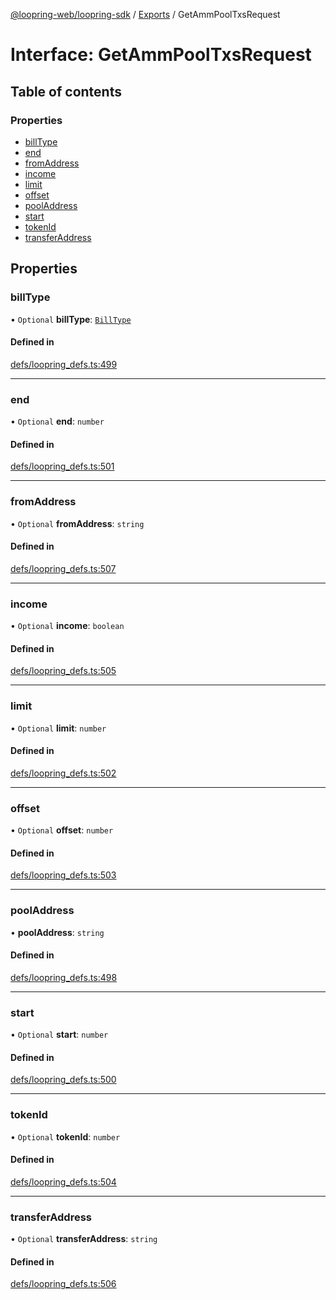 [@loopring-web/loopring-sdk](../README.md) / [Exports](../modules.md) / GetAmmPoolTxsRequest

# Interface: GetAmmPoolTxsRequest

## Table of contents

### Properties

- [billType](GetAmmPoolTxsRequest.md#billtype)
- [end](GetAmmPoolTxsRequest.md#end)
- [fromAddress](GetAmmPoolTxsRequest.md#fromaddress)
- [income](GetAmmPoolTxsRequest.md#income)
- [limit](GetAmmPoolTxsRequest.md#limit)
- [offset](GetAmmPoolTxsRequest.md#offset)
- [poolAddress](GetAmmPoolTxsRequest.md#pooladdress)
- [start](GetAmmPoolTxsRequest.md#start)
- [tokenId](GetAmmPoolTxsRequest.md#tokenid)
- [transferAddress](GetAmmPoolTxsRequest.md#transferaddress)

## Properties

### billType

• `Optional` **billType**: [`BillType`](../enums/BillType.md)

#### Defined in

[defs/loopring_defs.ts:499](https://github.com/Loopring/loopring_sdk/blob/cd42b57/src/defs/loopring_defs.ts#L499)

___

### end

• `Optional` **end**: `number`

#### Defined in

[defs/loopring_defs.ts:501](https://github.com/Loopring/loopring_sdk/blob/cd42b57/src/defs/loopring_defs.ts#L501)

___

### fromAddress

• `Optional` **fromAddress**: `string`

#### Defined in

[defs/loopring_defs.ts:507](https://github.com/Loopring/loopring_sdk/blob/cd42b57/src/defs/loopring_defs.ts#L507)

___

### income

• `Optional` **income**: `boolean`

#### Defined in

[defs/loopring_defs.ts:505](https://github.com/Loopring/loopring_sdk/blob/cd42b57/src/defs/loopring_defs.ts#L505)

___

### limit

• `Optional` **limit**: `number`

#### Defined in

[defs/loopring_defs.ts:502](https://github.com/Loopring/loopring_sdk/blob/cd42b57/src/defs/loopring_defs.ts#L502)

___

### offset

• `Optional` **offset**: `number`

#### Defined in

[defs/loopring_defs.ts:503](https://github.com/Loopring/loopring_sdk/blob/cd42b57/src/defs/loopring_defs.ts#L503)

___

### poolAddress

• **poolAddress**: `string`

#### Defined in

[defs/loopring_defs.ts:498](https://github.com/Loopring/loopring_sdk/blob/cd42b57/src/defs/loopring_defs.ts#L498)

___

### start

• `Optional` **start**: `number`

#### Defined in

[defs/loopring_defs.ts:500](https://github.com/Loopring/loopring_sdk/blob/cd42b57/src/defs/loopring_defs.ts#L500)

___

### tokenId

• `Optional` **tokenId**: `number`

#### Defined in

[defs/loopring_defs.ts:504](https://github.com/Loopring/loopring_sdk/blob/cd42b57/src/defs/loopring_defs.ts#L504)

___

### transferAddress

• `Optional` **transferAddress**: `string`

#### Defined in

[defs/loopring_defs.ts:506](https://github.com/Loopring/loopring_sdk/blob/cd42b57/src/defs/loopring_defs.ts#L506)
